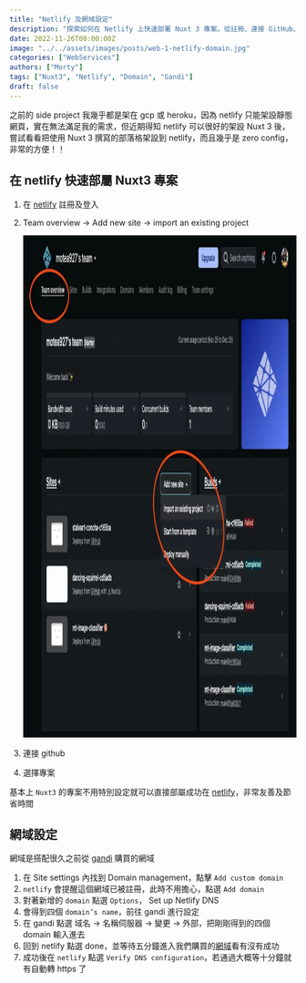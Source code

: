 ```yaml
---
title: "Netlify 及網域設定"
description: "探索如何在 Netlify 上快速部署 Nuxt 3 專案。從註冊、連接 GitHub、到網域設定，本文提供了一個簡單且幾乎零配置的方法，讓您輕鬆將使用 Nuxt 3 撰寫的部落格架設到 Netlify，並享受其便利性。"
date: 2022-11-26T00:00:00Z
image: "../../assets/images/posts/web-1-netlify-domain.jpg"
categories: ["WebServices"]
authors: ["Morty"]
tags: ["Nuxt3", "Netlify", "Domain", "Gandi"]
draft: false
---
```


之前的 side project 我幾乎都是架在 gcp 或 heroku，因為 netlify 只能架設靜態網頁，實在無法滿足我的需求，但近期得知 netlify 可以很好的架設 Nuxt 3 後，嘗試看看把使用 Nuxt 3 撰寫的部落格架設到 netlify，而且幾乎是 zero config，非常的方便！！

## 在 netlify 快速部屬 Nuxt3 專案

1. 在 [netlify](https://www.netlify.com/) 註冊及登入
2. Team overview -> Add new site -> import an existing project

   <img src="../../assets/images/posts/web-1-netlify-domain-step.webp" alt="在 netlify 建立專案" width="1327" height="881" loading="lazy" decoding="async"  />

3. 連接 github
4. 選擇專案

基本上 `Nuxt3` 的專案不用特別設定就可以直接部屬成功在 [netlify](https://www.netlify.com/)，非常友善及節省時間

## 網域設定

網域是搭配很久之前從 [gandi](https://www.gandi.net/zh-Hant) 購買的網域

1. 在 Site settings 內找到 Domain management，點擊 `Add custom domain`
2. `netlify` 會提醒這個網域已被註冊，此時不用擔心，點選 `Add domain`
3. 對著新增的 `domain` 點選 `Options`， Set up Netlify DNS
4. 會得到四個 `domain’s name`，前往 gandi 進行設定
5. 在 gandi 點選 域名 -> 名稱伺服器 -> 變更 -> 外部，把剛剛得到的四個 domain 輸入進去
6. 回到 netlify 點選 done，並等待五分鐘進入我們購買的[網域](https://morty.tw/)看有沒有成功
7. 成功後在 `netlify` 點選 `Verify DNS configuration`，若通過大概等十分鐘就有自動轉 https 了
